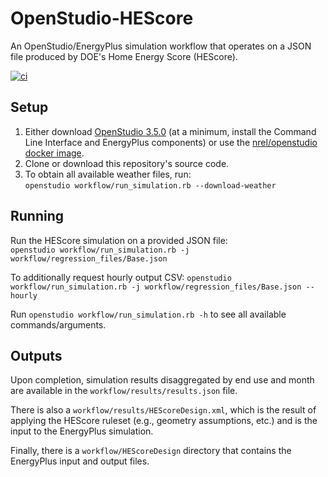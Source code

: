 OpenStudio-HEScore
===============

An OpenStudio/EnergyPlus simulation workflow that operates on a JSON file produced by DOE's Home Energy Score (HEScore).

[![ci](https://github.com/NREL/OpenStudio-HEScore/workflows/ci/badge.svg)](https://github.com/NREL/OpenStudio-HEScore/actions)

## Setup

1. Either download [OpenStudio 3.5.0](https://github.com/NREL/OpenStudio/releases/tag/v3.5.0) (at a minimum, install the Command Line Interface and EnergyPlus components) or use the [nrel/openstudio docker image](https://hub.docker.com/r/nrel/openstudio).
2. Clone or download this repository's source code. 
3. To obtain all available weather files, run:  
```openstudio workflow/run_simulation.rb --download-weather``` 

## Running

Run the HEScore simulation on a provided JSON file:  
```openstudio workflow/run_simulation.rb -j workflow/regression_files/Base.json```  

To additionally request hourly output CSV:
```openstudio workflow/run_simulation.rb -j workflow/regression_files/Base.json --hourly```  

Run `openstudio workflow/run_simulation.rb -h` to see all available commands/arguments.

## Outputs

Upon completion, simulation results disaggregated by end use and month are available in the `workflow/results/results.json` file. 

There is also a `workflow/results/HEScoreDesign.xml`, which is the result of applying the HEScore ruleset (e.g., geometry assumptions, etc.) and is the input to the EnergyPlus simulation.

Finally, there is a `workflow/HEScoreDesign` directory that contains the EnergyPlus input and output files.
